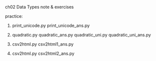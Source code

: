 ch02 Data Types note & exercises

practice:
1. print_unicode.py 
   print_unicode_ans.py

2. quadratic.py
quadratic_ans.py
quadratic_uni.py
quadratic_uni_ans.py

3. csv2html.py
csv2html1_ans.py

4. csv2html.py
csv2html2_ans.py



